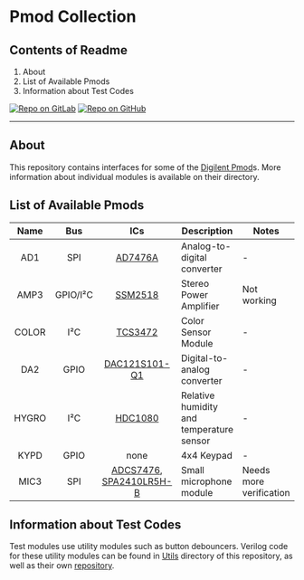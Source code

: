 # Pmod Collection

## Contents of Readme

1. About
2. List of Available Pmods
3. Information about Test Codes

[![Repo on GitLab](https://img.shields.io/badge/repo-GitLab-6C488A.svg)](https://gitlab.com/suoglu/pmod)
[![Repo on GitHub](https://img.shields.io/badge/repo-GitHub-3D76C2.svg)](https://github.com/suoglu/Pmod)

---

## About

This repository contains interfaces for some of the [Digilent Pmod](https://reference.digilentinc.com/reference/pmod/start)s. More information about individual modules is available on their directory.

## List of Available Pmods

|   Name   | Bus | ICs | Description | Notes |
| :------: | :----: | :----: | ------ | ------ |
|  AD1   |   SPI   | [AD7476A](https://www.analog.com/media/cn/technical-documentation/evaluation-documentation/AD7476A_7477A_7478A.pdf) | Analog-to-digital converter | - |
|  AMP3   |  GPIO/I²C  | [SSM2518](https://www.analog.com/media/en/technical-documentation/data-sheets/SSM2518.pdf) | Stereo Power Amplifier  | Not working |
|  COLOR   |   I²C   | [TCS3472](https://ams.com/documents/20143/36005/TCS3472_DS000390_3-00.pdf/6fe47e15-e32f-7fa7-03cb-22935da44b26) | Color Sensor Module | - |
|  DA2   |   GPIO   | [DAC121S101-Q1](https://www.ti.com/lit/ds/symlink/dac121s101.pdf) | Digital-to-analog converter | - |
|  HYGRO   |   I²C   | [HDC1080](https://www.ti.com/lit/ds/symlink/hdc1080.pdf) | Relative humidity and temperature sensor | - |
|  KYPD   |   GPIO   | none | 4x4 Keypad | - |
|  MIC3   |   SPI   | [ADCS7476](http://www.ti.com/lit/ds/symlink/adcs7476.pdf), [SPA2410LR5H-B](https://reference.digilentinc.com/_media/reference/pmod/pmodmic3/mic3microphone_datasheet.pdf) | Small microphone module | Needs more verification |

## Information about Test Codes

Test modules use utility modules such as button debouncers. Verilog code for these utility modules can be found in [Utils](Utils) directory of this repository, as well as their own [repository](https://gitlab.com/suoglu/verilog-utilty-modules).
